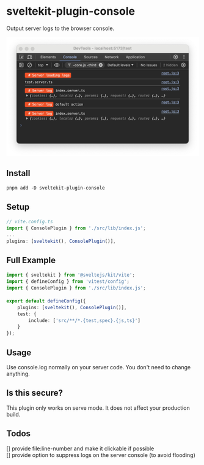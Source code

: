 # sveltekit-plugin-console

Output server logs to the browser console.

![image](./static/scr.png)

## Install

```shell
pnpm add -D sveltekit-plugin-console
```

## Setup

```ts
// vite.config.ts
import { ConsolePlugin } from './src/lib/index.js';
...
plugins: [sveltekit(), ConsolePlugin()],
```

## Full Example

```ts
import { sveltekit } from '@sveltejs/kit/vite';
import { defineConfig } from 'vitest/config';
import { ConsolePlugin } from './src/lib/index.js';

export default defineConfig({
	plugins: [sveltekit(), ConsolePlugin()],
	test: {
		include: ['src/**/*.{test,spec}.{js,ts}']
	}
});
```

## Usage
Use console.log normally on your server code. You don't need to change anything.

## Is this secure?
This plugin only works on serve mode. It does not affect your production build.

## Todos
[] provide file:line-number and make it clickable if possible  
[] provide option to suppress logs on the server console (to avoid flooding)